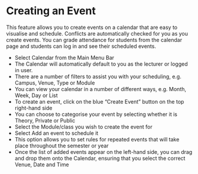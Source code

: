 # **Creating an Event**

This feature allows you to create events on a calendar that are easy to visualise and schedule. Conflicts are automatically checked for you as you create events. You can grade attendance for students from the calendar page and students can log in and see their scheduled events. 
-	Select Calendar from the Main Menu Bar
-	The Calendar will automatically default to you as the lecturer or logged in user. 
-	There are a number of filters to assist you with your scheduling, e.g. Campus, Venue, Type or Module
-	You can view your calendar in a number of different ways, e.g. Month, Week, Day or List 
-	To create an event, click on the blue “Create Event” button on the top right-hand side
-	You can choose to categorise your event by selecting whether it is Theory, Private or Public
-	Select the Module/class you wish to create the event for
-	Select Add an event to schedule it 
-	This option allows you to set rules for repeated events that will take place throughout the semester or year
-	Once the list of added events appear on the left-hand side, you can drag and drop them onto the Calendar, ensuring that you select the correct Venue, Date and Time 

